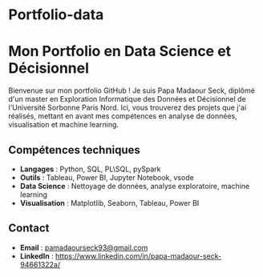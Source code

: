 # Portfolio-data
# Mon Portfolio en Data Science et Décisionnel
Bienvenue sur mon portfolio GitHub ! Je suis Papa Madaour Seck, diplômé d'un master en Exploration Informatique des Données et Décisionnel de l'Université Sorbonne Paris Nord. Ici, vous trouverez des projets que j'ai réalisés, mettant en avant mes compétences en analyse de données, visualisation et machine learning.

## Compétences techniques
- **Langages** : Python, SQL, PL\SQL, pySpark
- **Outils** : Tableau, Power BI, Jupyter Notebook, vsode
- **Data Science** : Nettoyage de données, analyse exploratoire, machine learning
- **Visualisation** : Matplotlib, Seaborn, Tableau, Power BI

## Contact
- **Email** : pamadaourseck93@gmail.com
- **LinkedIn** : https://www.linkedin.com/in/papa-madaour-seck-94661322a/
  
